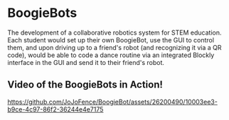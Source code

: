 # BoogieBots
The development of a collaborative robotics system for STEM education. Each student would set up their own BoogieBot, use the GUI to control them, and upon driving up to a friend's robot (and recognizing it via a QR code), would be able to code a dance routine via an integrated Blockly interface in the GUI and send it to their friend's robot.

## Video of the BoogieBots in Action!

https://github.com/JoJoFence/BoogieBot/assets/26200490/10003ee3-b9ce-4c97-86f2-36244e4e7175


